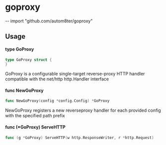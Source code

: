 # goproxy
--
    import "github.com/autom8ter/goproxy"


## Usage

#### type GoProxy

```go
type GoProxy struct {
}
```

GoProxy is a configurable single-target reverse-proxy HTTP handler compatible
with the net/http http.Handler interface

#### func  NewGoProxy

```go
func NewGoProxy(config *config.Config) *GoProxy
```
NewGoProxy registers a new reverseproxy handler for each provided config with
the specified path prefix

#### func (*GoProxy) ServeHTTP

```go
func (g *GoProxy) ServeHTTP(w http.ResponseWriter, r *http.Request)
```
